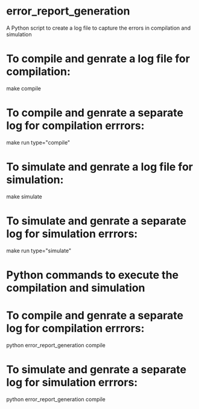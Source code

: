# error_report_generation
A Python script to create a log file to capture the errors in compilation and simulation

# To compile and genrate a log file for compilation:
make compile

# To compile and genrate a separate log for compilation errrors:
make run type="compile"

# To simulate and genrate a log file for simulation:
make simulate

# To simulate and genrate a separate log for simulation errrors:
make run type="simulate"

# Python commands to execute the compilation and simulation
# To compile and genrate a separate log for compilation errrors:
python error_report_generation compile

# To simulate and genrate a separate log for simulation errrors:
python error_report_generation compile
